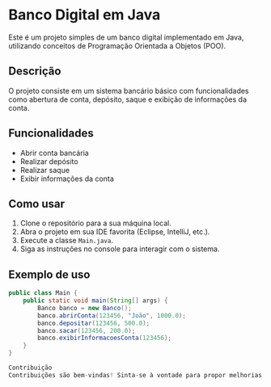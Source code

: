 # Banco Digital em Java

Este é um projeto simples de um banco digital implementado em Java, utilizando conceitos de Programação Orientada a Objetos (POO).

## Descrição

O projeto consiste em um sistema bancário básico com funcionalidades como abertura de conta, depósito, saque e exibição de informações da conta.

## Funcionalidades

- Abrir conta bancária
- Realizar depósito
- Realizar saque
- Exibir informações da conta

## Como usar

1. Clone o repositório para a sua máquina local.
2. Abra o projeto em sua IDE favorita (Eclipse, IntelliJ, etc.).
3. Execute a classe `Main.java`.
4. Siga as instruções no console para interagir com o sistema.

## Exemplo de uso

```java
public class Main {
    public static void main(String[] args) {
        Banco banco = new Banco();
        banco.abrirConta(123456, "João", 1000.0);
        banco.depositar(123456, 500.0);
        banco.sacar(123456, 200.0);
        banco.exibirInformacoesConta(123456);
    }
}

Contribuição
Contribuições são bem-vindas! Sinta-se à vontade para propor melhorias, correções de bugs ou implementar novas funcionalidades. Basta abrir uma issue ou enviar um pull request.

